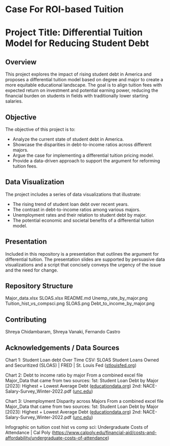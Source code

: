 # Case For ROI-based Tuition
# Project Title: Differential Tuition Model for Reducing Student Debt

## Overview
This project explores the impact of rising student debt in America and proposes a differential tuition model based on degree and major to create a more equitable educational landscape. The goal is to align tuition fees with expected return on investment and potential earning power, reducing the financial burden on students in fields with traditionally lower starting salaries.

## Objective
The objective of this project is to:
- Analyze the current state of student debt in America.
- Showcase the disparities in debt-to-income ratios across different majors.
- Argue the case for implementing a differential tuition pricing model.
- Provide a data-driven approach to support the argument for reforming tuition fees.

## Data Visualization
The project includes a series of data visualizations that illustrate:
- The rising trend of student loan debt over recent years.
- The contrast in debt-to-income ratios among various majors.
- Unemployment rates and their relation to student debt by major.
- The potential economic and societal benefits of a differential tuition model.

## Presentation
Included in this repository is a presentation that outlines the argument for differential tuition. The presentation slides are supported by persuasive data visualizations and a script that concisely conveys the urgency of the issue and the need for change.

## Repository Structure
Major_data.xlsx
SLOAS.xlsx
README.md
Unemp_rate_by_major.png
Tuition_hist_vs_compsci.png
SLOAS.png
Debt_to_income_by_major.png

## Contributing
Shreya Chidambaram, Shreya Vanaki, Fernando Castro

## Acknowledgements / Data Sources
Chart 1: Student Loan debt Over Time
CSV: SLOAS
Student Loans Owned and Securitized (SLOAS) | FRED | St. Louis Fed ([stlouisfed.org](https://fred.stlouisfed.org/series/SLOAS ))

Chart 2: Debt to income ratio by major
From a combined excel file Major_Data that came from two sources:
1st: Student Loan Debt by Major [2023]: Highest + Lowest Average Debt ([educationdata.org](https://educationdata.org/student-loan-debt-by-major))
2nd: NACE-Salary-Survey_Winter-2022.pdf ([unc.edu](https://careers.unc.edu/wp-content/uploads/2022/02/NACE-Salary-Survey_Winter-2022.pdf))

Chart 3: Unemployment Disparity across Majors
From a combined excel file Major_Data that came from two sources:
1st: Student Loan Debt by Major [2023]: Highest + Lowest Average Debt ([educationdata.org](https://educationdata.org/student-loan-debt-by-major))
2nd: NACE-Salary-Survey_Winter-2022.pdf ([unc.edu](https://careers.unc.edu/wp-content/uploads/2022/02/NACE-Salary-Survey_Winter-2022.pdf))

Infographic on tuition cost hist vs comp sci:
Undergraduate Costs of Attendance | Cal Poly (https://www.calpoly.edu/financial-aid/costs-and-affordability/undergraduate-costs-of-attendance) 


